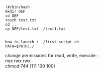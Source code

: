 ```
!#/bin/bash     
mkdir DEF   
cd DEF    
touch test.txt    
cd ..   
cp DEF/test.txt ./text1.txt   


how to launch : ./first_script.sh   
PATH=$PATH:./     
```




change permissions for read, write, execute :   
           rwx rwx rwx  
chmod 744 (111 100 100)   
